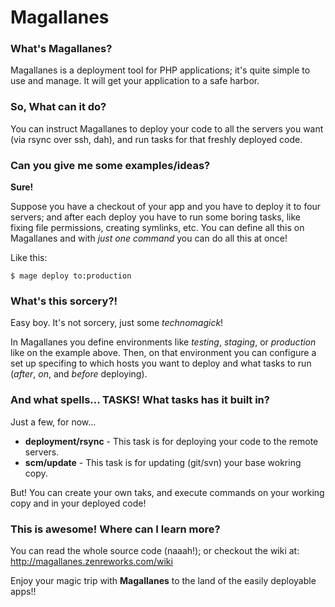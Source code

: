 # Magallanes #

### What's Magallanes? ###
Magallanes is a deployment tool for PHP applications; it's quite simple to use and manage.
It will get your application to a safe harbor.

### So, What can it do? ###
You can instruct Magallanes to deploy your code to all the servers you want (via rsync over ssh, dah),
and run tasks for that freshly deployed code.

### Can you give me some examples/ideas? ###
**Sure!**

Suppose you have a checkout of your app and you have to deploy it to four servers;
and after each deploy you have to run some boring tasks, like fixing file permissions, creating symlinks, etc.
You can define all this on Magallanes and with *just one command* you can do all this at once!

Like this:
```
$ mage deploy to:production
```

### What's this sorcery?! ###
Easy boy. It's not sorcery, just some *technomagick*!

In Magallanes you define environments like *testing*, *staging*, or *production* like on the example above.
Then, on that environment you can configure a set up specifing to which hosts you want to deploy and what tasks to run (*after*, *on*, and *before* deploying).

### And what spells... TASKS! What tasks has it built in? ###
Just a few, for now...
  *   **deployment/rsync**  - This task is for deploying your code to the remote servers.
  *   **scm/update**        - This task is for updating (git/svn) your base wokring copy.

But! You can create your own taks, and execute commands on your working copy and in your deployed code!

### This is awesome! Where can I learn more? ###
You can read the whole source code (naaah!); or checkout the wiki at: http://magallanes.zenreworks.com/wiki


Enjoy your magic trip with **Magallanes** to the land of the easily deployable apps!!
